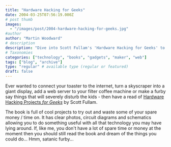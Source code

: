 ```yaml
---
title: "Hardware Hacking for Geeks"
date: 2004-03-25T07:56:19.000Z
# post thumb
images:
  - "/images/post/2004-hardware-hacking-for-geeks.jpg"
#author
author: "Martin Woodward"
# description
description: "Dive into Scott Fullam's 'Hardware Hacking for Geeks' to explore fun, quirky projects that transform everyday gadgets into tech marvels."
# Taxonomies
categories: ["technology", "books", "gadgets", "maker", "web"]
tags: ["blog", "archive"]
type: "regular" # available type (regular or featured)
draft: false
---
```


Ever wanted to connect your toaster to the internet, turn a skyscraper into a giant display, add a web server to your filter coffee machine or make a furby say things that will severely disturb the kids - then have a read of [Hardware Hacking Projects _for Geeks_](http://www.amazon.co.uk/exec/obidos/ASIN/0596003145/woodwardwebcom) by Scott Fullam.

The book is full of cool projects to try out and waste some of your spare money / time on. It has clear photos, circuit diagrams and schematics allowing you to do something useful with all that technology you may have lying around. If, like me, you don't have a lot of spare time or money at the moment then you should still read the book and dream of the things you could do... Hmm, satanic furby...
